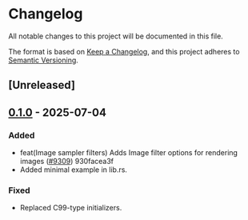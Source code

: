# Changelog

All notable changes to this project will be documented in this file.

The format is based on [Keep a Changelog](https://keepachangelog.com/en/1.0.0/),
and this project adheres to [Semantic Versioning](https://semver.org/spec/v2.0.0.html).

## [Unreleased]

## [0.1.0](https://github.com/rive-app/rive-rs/releases/tag/rive-rs-v0.1.0) - 2025-07-04

### Added

- feat(Image sampler filters) Adds Image filter options for rendering images ([#9309](https://github.com/rive-app/rive-rs/pull/9309)) 930facea3f
- Added minimal example in lib.rs.

### Fixed

- Replaced C99-type initializers.
